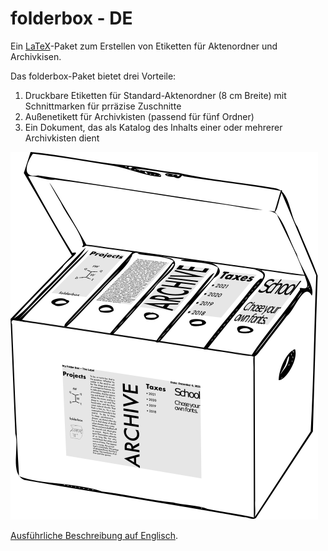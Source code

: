 # folderbox - DE
Ein [LaTeX](https://www.latex-project.org)-Paket zum Erstellen von Etiketten für Aktenordner und Archivkisen.

Das folderbox-Paket bietet drei Vorteile:

1. Druckbare Etiketten für Standard-Aktenordner (8 cm Breite) mit Schnittmarken für prräzise Zuschnitte
2. Außenetikett für Archivkisten (passend für fünf Ordner)
3. Ein Dokument, das als Katalog des Inhalts einer oder mehrerer Archivkisten dient

![Archivkiste mit fünf Aktenordnern mit Etiketten und einer Übersicht aller Etiketten auf der Außenseite der Box](./folderbox_with_labels.svg)


[Ausführliche Beschreibung auf Englisch](../README.md).